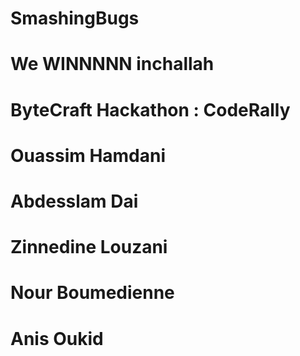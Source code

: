 # SmashingBugs
# We WINNNNN inchallah
# ByteCraft Hackathon : CodeRally
# Ouassim Hamdani
# Abdesslam Dai
# Zinnedine Louzani
# Nour Boumedienne
# Anis Oukid
